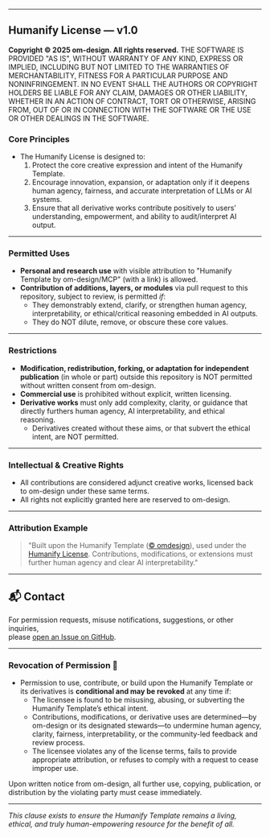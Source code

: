 ***

## **Humanify License — v1.0**

**Copyright © 2025 om-design. All rights reserved.**
THE SOFTWARE IS PROVIDED "AS IS", WITHOUT WARRANTY OF ANY KIND, EXPRESS OR
IMPLIED, INCLUDING BUT NOT LIMITED TO THE WARRANTIES OF MERCHANTABILITY,
FITNESS FOR A PARTICULAR PURPOSE AND NONINFRINGEMENT. IN NO EVENT SHALL THE
AUTHORS OR COPYRIGHT HOLDERS BE LIABLE FOR ANY CLAIM, DAMAGES OR OTHER
LIABILITY, WHETHER IN AN ACTION OF CONTRACT, TORT OR OTHERWISE, ARISING FROM,
OUT OF OR IN CONNECTION WITH THE SOFTWARE OR THE USE OR OTHER DEALINGS IN THE
SOFTWARE.


### **Core Principles**
- The Humanify License is designed to:  
  1. Protect the core creative expression and intent of the Humanify Template.
  2. Encourage innovation, expansion, or adaptation only if it deepens human agency, fairness, and accurate interpretation of LLMs or AI systems.
  3. Ensure that all derivative works contribute positively to users’ understanding, empowerment, and ability to audit/interpret AI output.

***

### **Permitted Uses**
- **Personal and research use** with visible attribution to "Humanify Template by om-design/MCP" (with a link) is allowed.
- **Contribution of additions, layers, or modules** via pull request to this repository, subject to review, is permitted *if*:
    - They demonstrably extend, clarify, or strengthen human agency, interpretability, or ethical/critical reasoning embedded in AI outputs.
    - They do NOT dilute, remove, or obscure these core values.

***

### **Restrictions**
- **Modification, redistribution, forking, or adaptation for independent publication** (in whole or part) outside this repository is NOT permitted without written consent from om-design.
- **Commercial use** is prohibited without explicit, written licensing.
- **Derivative works** must only add complexity, clarity, or guidance that directly furthers human agency, AI interpretability, and ethical reasoning.
    - Derivatives created without these aims, or that subvert the ethical intent, are NOT permitted.

***

### **Intellectual & Creative Rights**
- All contributions are considered adjunct creative works, licensed back to om-design under these same terms.
- All rights not explicitly granted here are reserved to om-design.

***

### **Attribution Example**
> "Built upon the Humanify Template ([© omdesign](https://github.com/om-design/MCP/humanify-template.md)), used under the [Humanify License](https://github.com/om-design/MCP/LICENSE.md). Contributions, modifications, or extensions must further human agency and clear AI interpretability."

***

## 📬 Contact

For permission requests, misuse notifications, suggestions, or other inquiries,  
please [open an Issue on GitHub](https://github.com/om-design/MCP/issues).

***

### Revocation of Permission 🤢

- Permission to use, contribute, or build upon the Humanify Template or its derivatives is **conditional and may be revoked** at any time if:
    - The licensee is found to be misusing, abusing, or subverting the Humanify Template’s ethical intent.
    - Contributions, modifications, or derivative uses are determined—by om-design or its designated stewards—to undermine human agency, clarity, fairness, interpretability, or the community-led feedback and review process.
    - The licensee violates any of the license terms, fails to provide appropriate attribution, or refuses to comply with a request to cease improper use.

Upon written notice from om-design, all further use, copying, publication, or distribution by the violating party must cease immediately.

---

*This clause exists to ensure the Humanify Template remains a living, ethical, and truly human-empowering resource for the benefit of all.*

